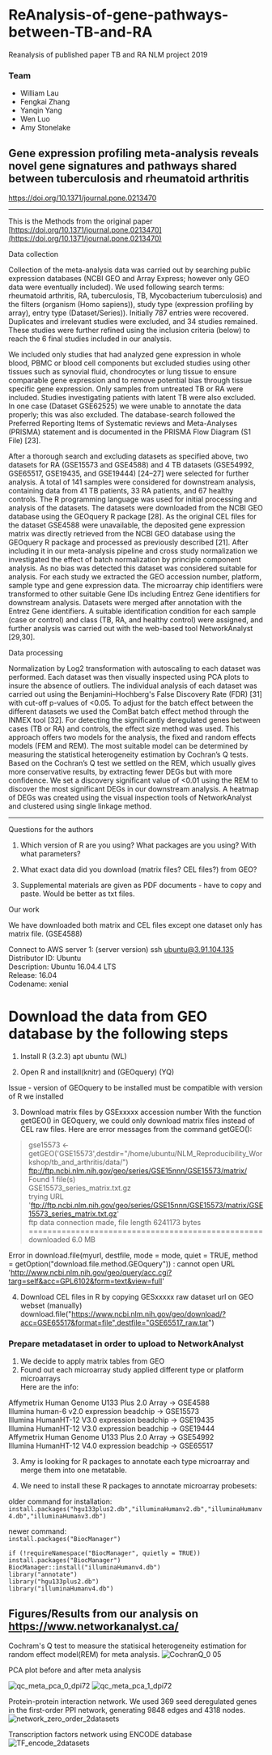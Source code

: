 # ReAnalysis-of-gene-pathways-between-TB-and-RA
Reanalysis of published paper TB and RA
NLM project 2019
### **Team**
* William Lau
* Fengkai Zhang
* Yanqin Yang
* Wen Luo
* Amy Stonelake

## Gene expression profiling meta-analysis reveals novel gene signatures and pathways shared between tuberculosis and rheumatoid arthritis
https://doi.org/10.1371/journal.pone.0213470


****

This is the Methods from the original paper [https://doi.org/10.1371/journal.pone.0213470](https://doi.org/10.1371/journal.pone.0213470)

Data collection

Collection of the meta-analysis data was carried out by searching public expression databases (NCBI GEO and Array Express; however only GEO data were eventually included). We used following search terms: rheumatoid arthritis, RA, tuberculosis, TB, Mycobacterium tuberculosis) and the filters (organism (Homo sapiens)), study type (expression profiling by array), entry type (Dataset/Series)). Initially 787 entries were recovered. Duplicates and irrelevant studies were excluded, and 34 studies remained. These studies were further refined using the inclusion criteria (below) to reach the 6 final studies included in our analysis.

We included only studies that had analyzed gene expression in whole blood, PBMC or blood cell components but excluded studies using other tissues such as synovial fluid, chondrocytes or lung tissue to ensure comparable gene expression and to remove potential bias through tissue specific gene expression. Only samples from untreated TB or RA were included. Studies investigating patients with latent TB were also excluded. In one case (Dataset GSE62525) we were unable to annotate the data properly; this was also excluded. The database-search followed the Preferred Reporting Items of Systematic reviews and Meta-Analyses (PRISMA) statement and is documented in the PRISMA Flow Diagram (S1 File) [23].

After a thorough search and excluding datasets as specified above, two datasets for RA (GSE15573 and GSE4588) and 4 TB datasets (GSE54992, GSE65517, GSE19435, and GSE19444) [24–27] were selected for further analysis. A total of 141 samples were considered for downstream analysis, containing data from 41 TB patients, 33 RA patients, and 67 healthy controls. The R programming language was used for initial processing and analysis of the datasets. The datasets were downloaded from the NCBI GEO database using the GEOquery R package [28]. As the original CEL files for the dataset GSE4588 were unavailable, the deposited gene expression matrix was directly retrieved from the NCBI GEO database using the GEOquery R package and processed as previously described [21]. After including it in our meta-analysis pipeline and cross study normalization we investigated the effect of batch normalization by principle component analysis. As no bias was detected this dataset was considered suitable for analysis. For each study we extracted the GEO accession number, platform, sample type and gene expression data. The microarray chip identifiers were transformed to other suitable Gene IDs including Entrez Gene identifiers for downstream analysis. Datasets were merged after annotation with the Entrez Gene identifiers. A suitable identification condition for each sample (case or control) and class (TB, RA, and healthy control) were assigned, and further analysis was carried out with the web-based tool NetworkAnalyst [29,30].

Data processing

Normalization by Log2 transformation with autoscaling to each dataset was performed. Each dataset was then visually inspected using PCA plots to insure the absence of outliers. The individual analysis of each dataset was carried out using the Benjamini–Hochberg's False Discovery Rate (FDR) [31] with cut-off p-values of <0.05. To adjust for the batch effect between the different datasets we used the ComBat batch effect method through the INMEX tool [32]. For detecting the significantly deregulated genes between cases (TB or RA) and controls, the effect size method was used. This approach offers two models for the analysis, the fixed and random effects models (FEM and REM). The most suitable model can be determined by measuring the statistical heterogeneity estimation by Cochran’s Q tests. Based on the Cochran’s Q test we settled on the REM, which usually gives more conservative results, by extracting fewer DEGs but with more confidence. We set a discovery significant value of <0.01 using the REM to discover the most significant DEGs in our downstream analysis. A heatmap of DEGs was created using the visual inspection tools of NetworkAnalyst and clustered using single linkage method.

***

Questions for the authors

1. Which version of R are you using? What packages are you using? With what parameters?

2. What exact data did you download (matrix files? CEL files?) from GEO?

3. Supplemental materials are given as PDF documents - have to copy and paste. Would be better as txt files. 


Our work

We have downloaded both matrix and CEL files except one dataset only has matrix file. (GSE4588)

Connect to AWS server 1: (server version)  ssh ubuntu@3.91.104.135
Distributor ID:	Ubuntu   
Description:	Ubuntu 16.04.4 LTS  
Release:	16.04  
Codename:	xenial 


# Download the data from GEO database by the following steps
1) Install R (3.2.3) apt ubuntu (WL)

2) Open R and install(knitr) and (GEOquery) (YQ)  

Issue - version of GEOquery to be installed must be compatible with version of R we installed

3) Download matrix files by GSExxxxx accession number 
With the function getGEO() in GEOquery, we could only download matrix files instead of CEL raw files. Here are error messages from the command getGEO():  
> gse15573 <- getGEO('GSE15573',destdir="/home/ubuntu/NLM_Reproducibility_Workshop/tb_and_arthritis/data/")  
ftp://ftp.ncbi.nlm.nih.gov/geo/series/GSE15nnn/GSE15573/matrix/  
Found 1 file(s)  
GSE15573_series_matrix.txt.gz  
trying URL 'ftp://ftp.ncbi.nlm.nih.gov/geo/series/GSE15nnn/GSE15573/matrix/GSE15573_series_matrix.txt.gz'  
ftp data connection made, file length 6241173 bytes     
==================================================  
downloaded 6.0 MB  

Error in download.file(myurl, destfile, mode = mode, quiet = TRUE, method =  getOption("download.file.method.GEOquery")) : cannot open URL 'http://www.ncbi.nlm.nih.gov/geo/query/acc.cgi?targ=self&acc=GPL6102&form=text&view=full'

4) Download CEL files in R by copying GESxxxxx raw dataset url on GEO webset (manually)
download.file("https://www.ncbi.nlm.nih.gov/geo/download/?acc=GSE65517&format=file",destfile="GSE65517_raw.tar") 

### Prepare metadataset in order to upload to NetworkAnalyst  
1) We decide to apply matrix tables from GEO  
2) Found out each microarray study applied different type or platform microarrays   
Here are the info:   

Affymetrix Human Genome U133 Plus 2.0 Array -> GSE4588   
Illumina human-6 v2.0 expression beadchip -> GSE15573  
Illumina HumanHT-12 V3.0 expression beadchip -> GSE19435  
Illumina HumanHT-12 V3.0 expression beadchip -> GSE19444  
Affymetrix Human Genome U133 Plus 2.0 Array -> GSE54992  
Illumina HumanHT-12 V4.0 expression beadchip -> GSE65517

3) Amy is looking for R packages to annotate each type microarray and merge them into one metatable.

4) We need to install these R packages to annotate microarray probesets:

older command for installation:  
`install.packages("hgu133plus2.db","illuminaHumanv2.db","illuminaHumanv4.db","illuminaHumanv3.db")`

newer command:  
`install.packages("BiocManager")`

`if (!requireNamespace("BiocManager", quietly = TRUE))`  
  `install.packages("BiocManager")`  
`BiocManager::install("illuminaHumanv4.db")`  
`library("annotate")`  
`library("hgu133plus2.db")`  
`library("illuminaHumanv4.db")`  

 
## Figures/Results from our analysis on https://www.networkanalyst.ca/
Cochram's Q test to measure the statisical heterogeneity estimation for random effect model(REM) for meta analysis.
![CochranQ_0 05](https://user-images.githubusercontent.com/41751561/57943536-4342d800-78a2-11e9-8b9c-00cc9bb31a00.png)

PCA plot before and after meta analysis

![qc_meta_pca_0_dpi72](https://user-images.githubusercontent.com/41751561/57943543-46d65f00-78a2-11e9-8a76-9a859be95d38.png)
![qc_meta_pca_1_dpi72](https://user-images.githubusercontent.com/41751561/57943549-48a02280-78a2-11e9-81e2-e95159911ea5.png)

Protein-protein interaction network. We used 369 seed deregulated genes in the first-order PPI network, generating 9848 edges and 4318 nodes.
![network_zero_order_2datasets](https://user-images.githubusercontent.com/41751561/57943538-450c9b80-78a2-11e9-9f2e-925d9ef46d40.png)

Transcription factors network using ENCODE database
![TF_encode_2datasets](https://user-images.githubusercontent.com/41751561/57943553-49d14f80-78a2-11e9-8eb2-b9ee6ee8765d.png)




  
